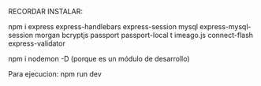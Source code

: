 RECORDAR INSTALAR:

  npm i express express-handlebars express-session mysql express-mysql-session morgan bcryptjs passport passport-local t
  imeago.js connect-flash express-validator

  npm i nodemon -D (porque es un módulo de desarrollo) 

Para ejecucion:
  npm run dev
